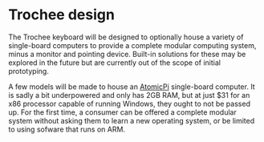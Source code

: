 # Trochee design

The Trochee keyboard will be designed to optionally house a variety of single-board computers to provide a complete modular computing system, minus a monitor and pointing device. Built-in solutions for these may be explored in the future but are currently out of the scope of initial prototyping.

A few models will be made to house an [AtomicPi](https://www.amazon.com/Atomic-Pi-High-Speed-Peripheral/dp/B07N298F2B) single-board computer. It is sadly a bit underpowered and only has 2GB RAM, but at just $31 for an x86 processor capable of running Windows, they ought to not be passed up. For the first time, a consumer can be offered a complete modular system without asking them to learn a new operating system, or be limited to using sofware that runs on ARM.

